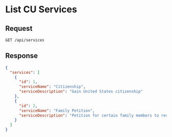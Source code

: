 # List CU Services

## Request

```http
GET /api/services
```

## Response

```json
{
  "services": [
    {
      "id": 1,
      "serviceName": "Citizenship",
      "serviceDescription": "Gain United States citizenship"
    },
    {
      "id": 2,
      "serviceName": "Family Petition",
      "serviceDescription": "Petition for certain family members to receive either a Green Card, a fiancé(e) visa or a K-3/K-4 visa"
    }
  ]
}
```
